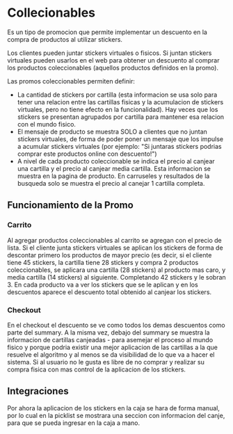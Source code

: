 # Collecionables #
Es un tipo de promocion que permite implementar un descuento en la compra de productos al utilizar stickers.

Los clientes pueden juntar stickers virtuales o fisicos. Si juntan stickers virtuales pueden usarlos en el web para obtener un descuento al comprar los productos coleccionables (aquellos productos definidos en la promo).

Las promos coleccionables permiten definir:
- La cantidad de stickers por cartilla (esta informacion se usa solo para tener una relacion entre las cartillas fisicas y la acumulacion de stickers virtuales, pero no tiene efecto en la funcionalidad). Hay veces que los stickers se presentan agrupados por cartilla para mantener esa relacion con el mundo fisico.
- El mensaje de producto se muestra SOLO a clientes que no juntan stickers virtuales, de forma de poder poner un mensaje que los impulse a acumular stickers virtuales (por ejemplo: "Si juntaras stickers podrias comprar este productos online con descuento!")
- A nivel de cada producto coleccionable se indica el precio al canjear una cartilla y el precio al canjear media cartilla. Esta informacion se muestra en la pagina de producto. En carruseles y resultados de la busqueda solo se muestra el precio al canejar 1 cartilla completa.

## Funcionamiento de la Promo ##
### Carrito ###
Al agregar productos coleccionables al carrito se agregan con el precio de lista. 
Si el cliente junta stickers virtuales se aplican los stickers de forma de descontar primero los productos de mayor precio (es decir, si el cliente tiene 45 stickers, la cartilla tiene 28 stickers y compra 2 productos coleccionables, se aplicara una cartilla (28 stickers) al producto mas caro, y media cartilla (14 stickers) al siguiente. Completando 42 stickers y le sobran 3.
En cada producto va a ver los stickers que se le aplican y en los descuentos aparece el descuento total obtenido al canjear los stickers.

### Checkout ###
En el checkout el descuento se ve como todos los demas descuentos como parte del summary. 
A la misma vez, debajo del summary se muestra la informacion de cartillas canjeadas - para asemejar el proceso al mundo fisico y porque podria existir una mejor aplicacion de las cartillas a la que resuelve el algoritmo y al menos se da visibilidad de lo que va a hacer el sistema. Si al usuario no le gusta es libre de no comprar y realizar su compra fisica con mas control de la aplicacion de los stickers.

## Integraciones ###
Por ahora la aplicacion de los stickers en la caja se hara de forma manual, por lo cual en la picklist se mostrara una seccion con informacion del canje, para que se pueda ingresar en la caja a mano.






